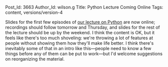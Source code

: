 Post_Id: 3663
Author_Id: wilson.g
Title: Python Lecture Coming Online
Tags: content, versions/version-4

<p>Slides for the first few episodes of <a href="/4_0/python/">our lecture on Python</a> are now online; recordings should follow tomorrow and Thursday, and slides for the rest of the lecture should be up by the weekend.  I think the content is OK, but it feels like there's too much shoveling: we're throwing a lot of features at people without showing them how they'll make life better.  I think there's inevitably some of that in an intro like this&mdash;people need to know a few things before any of them can be put to work&mdash;but I'd welcome suggestions on reorganizing the material.</p>
